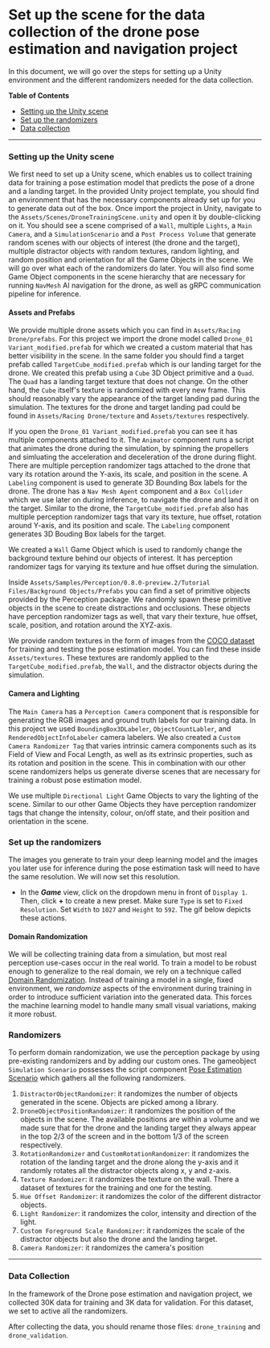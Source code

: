 # Set up the scene for the data collection of the drone pose estimation and navigation project

In this document, we will go over the steps for setting up a Unity environment and the different randomizers needed for the data collection.  


**Table of Contents**
  - [Setting up the Unity scene](#step-1)
  - [Set up the randomizers](#step-2)
  - [Data collection](#step-3)

---

### <a name="step-1">Setting up the Unity scene</a>
We first need to set up a Unity scene, which enables us to collect training data for training a pose estimation model that predicts the pose of a drone and a landing target. In the provided Unity project template, you should find an environment that has the necessary components already set up for you to generate data out of the box. Once import the project in Unity, navigate to the `Assets/Scenes/DroneTrainingScene.unity` and open it by double-clicking on it. You should see a scene comprised of a `Wall`, multiple `Lights`, a `Main Camera`, and a `SimulationScenario` and a `Post Process Volume` that generate random scenes with our objects of interest (the drone and the target), multiple distractor objects with random textures, random lighting, and random position and orientation for all the Game Objects in the scene. We will go over what each of the randomizers do later. You will also find some Game Object components in the scene hierarchy that are necessary for running `NavMesh` AI navigation for the drone, as well as gRPC communication pipeline for inference.

#### Assets and Prefabs
We provide multiple drone assets which you can find in `Assets/Racing Drone/prefabs`. For this project we import the drone model called `Drone_01 Variant_modified.prefab` for which we created a custom material that has better visibility in the scene. In the same folder you should find a target prefab called `TargetCube_modified.prefab` which is our landing target for the drone. We created this prefab using a `Cube` 3D Object primitive and a `Quad`. The `Quad` has a landing target texture that does not change. On the other hand, the `Cube` itself's texture is randomized with every new frame. This should reasonably vary the appearance of the target landing pad during the simulation. The textures for the drone and target landing pad could be found in `Assets/Racing Drone/texture` and `Assets/textures` respectively.

If you open the `Drone_01 Variant_modified.prefab` you can see it has multiple components attached to it. The `Animator` component runs a script that animates the drone during the simulation, by spinning the propellers and simluating the acceleration and deceleration of the drone during flight. There are multiple perception randomizer tags attached to the drone that vary its rotation around the Y-axis, its scale, and position in the scene. A `Labeling` component is used to generate 3D Bounding Box labels for the drone. The drone has a `Nav Mesh Agent` component and a `Box Collider` which we use later on during inference, to navigate the drone and land it on the target.
Similar to the drone, the `TargetCube_modified.prefab` also has multiple perception randomizer tags that vary its texture, hue offset, rotation around Y-axis, and its position and scale. The `Labeling` component generates 3D Bouding Box labels for the target.

We created a `Wall` Game Object which is used to randomly change the background texture behind our objects of interest. It has perception randomizer tags for varying its texture and hue offset during the simulation.

Inside `Assets/Samples/Perception/0.8.0-preview.2/Tutorial Files/Background Objects/Prefabs` you can find a set of primitive objects provided by the Perception package. We randomly spawn these primitive objects in the scene to create distractions and occlusions. These objects have perception randomizer tags as well, that vary their texture, hue offset, scale, position, and rotation around the XYZ-axis.

We provide random textures in the form of images from the [COCO dataset](https://cocodataset.org/#home) for training and testing the pose estimation model. You can find these inside `Assets/textures`. These textures are randomly applied to the `TargetCube_modified.prefab`, the `Wall`, and the distractor objects during the simulation.

#### Camera and Lighting
The `Main Camera` has a `Perception Camera` component that is responsible for generating the RGB images and ground truth labels for our training data. In this project we used `BoundingBox3DLabeler`, `ObjectCountLabler`, and `RenderedObjectInfoLabeler` camera labelers. We also created a `Custom Camera Randomizer Tag` that varies intrinsic camera components such as its Field of View and Focal Length, as well as its extrinsic properties, such as its rotation and position in the scene. This in combination with our other scene randomizers helps us generate diverse scenes that are necessary for training a robust pose estimation model.

We use multiple `Directional Light` Game Objects to vary the lighting of the scene. Similar to our other Game Objects they have perception randomizer tags that change the intensity, colour, on/off state, and their position and orientation in the scene.

### <a name="step-2">Set up the randomizers</a>
The images you generate to train your deep learning model and the images you later use for inference during the pose estimation task will need to have the same resolution. We will now set this resolution.

- In the ***Game*** view, click on the dropdown menu in front of `Display 1`. Then, click **+** to create a new preset. Make sure `Type` is set to `Fixed Resolution`. Set `Width` to `1027` and `Height` to `592`. The gif below depicts these actions. 


#### Domain Randomization
We will be collecting training data from a simulation, but most real perception use-cases occur in the real world. 
To train a model to be robust enough to generalize to the real domain, we rely on a technique called [Domain Randomization](https://arxiv.org/pdf/1703.06907.pdf). Instead of training a model in a single, fixed environment, we _randomize_ aspects of the environment during training in order to introduce sufficient variation into the generated data. This forces the machine learning model to handle many small visual variations, making it more robust.

### Randomizers 
To perform domain randomization, we use the perception package by using pre-existing randomizers and by adding our custom ones. 
The gameobject `Simulation Scenario` possesses the script component [Pose Estimation Scenario](trainSceneProject/Assets/Scripts/PoseEstimationScenario.cs) which gathers all the following randomizers. 

1. `DistractorObjectRandomizer`: it randomizes the number of objects generated in the scene. Objects are picked among a library. 
2. `DroneObjectPositionRandomizer`: it randomizes the position of the objects in the scene. The available positions are within a volume and we made sure that for the drone and the landing target they always appear in the top 2/3 of the screen and in the bottom 1/3 of the screen respectively. 
3. `RotationRandomizer` and  `CustomRotationRandomizer`: it randomizes the rotation of the landing target and the drone along the y-axis and it randomly rotates all the distractor objects along x, y and z-axis. 
4. `Texture Randomizer`: it randomizes the texture on the wall. There a dataset of textures for the training and one for the testing. 
5. `Hue Offset Randomizer`: it randomizes the color of the different distractor objects. 
6. `Light Randomizer`: it randomizes the color, intensity and direction of the light.
7. `Custom Foreground Scale Randomizer`: it randomizes the scale of the distractor objects but also the drone and the landing target. 
8. `Camera Randomizer`: it randomizes the camera's position


---
### <a name="step-3">Data Collection</a> 
In the framework of the Drone pose estimation and navigation project, we collected 30K data for training and 3K data for validation. 
For this dataset, we set to active all the randomizers. 

After collecting the data, you should rename those files: `drone_training` and `drone_validation`. 
